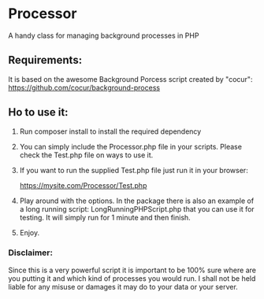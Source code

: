 # Processor
A handy class for managing background processes in PHP

Requirements:
-------------
It is based on the awesome Background Porcess script created by "cocur": https://github.com/cocur/background-process

Ho to use it:
-------------

1. Run composer install to install the required dependency

2. You can simply include the Processor.php file in your scripts. Please check the Test.php file on ways to use it.
    
3. If you want to run the supplied Test.php file just run it in your browser: 
    
    https://mysite.com/Processor/Test.php
    
4. Play around with the options. In the package there is also an example of a long running script: LongRunningPHPScript.php that you can use it for testing. It will simply run for 1 minute and then finish.

5. Enjoy.

### Disclaimer:

Since this is a very powerful script it is important to be 100% sure where are you putting it and which kind of processes you would run. I shall not be held liable for any misuse or damages it may do to your data or your server.